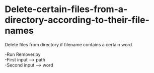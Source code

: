 # Delete-certain-files-from-a-directory-according-to-their-file-names
Delete files from directory if filename contains a certain word


-Run Remover.py  
-First input --> path  
-Second input --> word  
